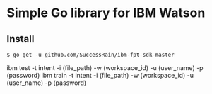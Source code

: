 # Simple Go library for IBM Watson

## Install

```
$ go get -u github.com/SuccessRain/ibm-fpt-sdk-master
```
ibm test -t intent -i (file_path) -w (workspace_id) -u (user_name) -p (password)
ibm train -t intent -i (file_path) -w (workspace_id) -u (user_name) -p (password)